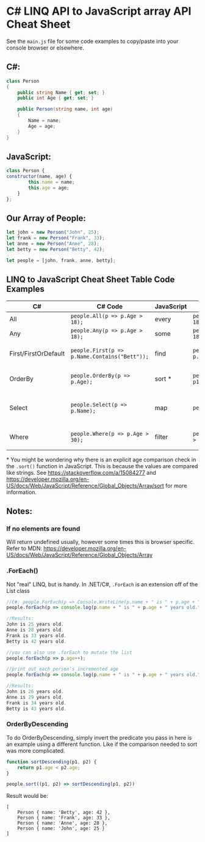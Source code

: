 # C# LINQ API to JavaScript array API Cheat Sheet

See the `main.js` file for some code examples to copy/paste into your console browser or elsewhere.

## C#:

```csharp
class Person 
{
    public string Name { get; set; }
    public int Age { get; set; }

    public Person(string name, int age) 
    {
        Name = name;
        Age = age;
    }
}
```

## JavaScript:

```js
class Person {
constructor(name, age) {
        this.name = name;
        this.age = age;
    }
};
```

## Our Array of People:

```js
let john = new Person("John", 25);
let frank = new Person("Frank", 33);
let anne = new Person("Anne", 28);
let betty = new Person("Betty", 42);

let people = [john, frank, anne, betty];
```

## LINQ to JavaScript Cheat Sheet Table Code Examples

C# | C# Code | JavaScript | JavaScript Code | Result
--- | --- | ---| --- | ---
All | `people.All(p => p.Age > 18);` | every | `people.every(p => p.age > 18);` | True
Any | `people.Any(p => p.Age > 18);` | some | `people.some(p => p.age > 18);` | True
First/FirstOrDefault | `people.First(p => p.Name.Contains("Bett"));` | find | `people.find(p => p.name.includes("Bett"));` | Betty Person instance
OrderBy | `people.OrderBy(p => p.Age);` | sort * | `people.sort((p1, p2) => p1.age > p2.age);` | Sorted by age Ascending
Select | `people.Select(p => p.Name);` | map | `people.map(p => p.name);` | An array of all the people's names
Where | `people.Where(p => p.Age > 30);` | filter | `people.filter(p => p.age > 30);` | An array of Frank and Betty

\* You might be wondering why there is an explicit age comparison check in the `.sort()` function in JavaScript. This is because the values are compared like strings. See https://stackoverflow.com/a/15084277 and https://developer.mozilla.org/en-US/docs/Web/JavaScript/Reference/Global_Objects/Array/sort for more information.


## Notes:

### If no elements are found

Will return undefined usually, however some times this is browser specific. Refer to MDN:
https://developer.mozilla.org/en-US/docs/Web/JavaScript/Reference/Global_Objects/Array

### .ForEach()

Not "real" LINQ, but is handy. In .NET/C#, `.ForEach` is an extension off of the List class

```js
//C#: people.ForEach(p => Console.WriteLine(p.name + " is " + p.age + " years old"));
people.forEach(p => console.log(p.name + " is " + p.age + " years old."));

//Results:
John is 25 years old.
Anne is 28 years old.
Frank is 33 years old.
Betty is 42 years old.

//you can also use .forEach to mutate the list
people.forEach(p => p.age++);

//print out each person's incremented age
people.forEach(p => console.log(p.name + " is " + p.age + " years old."));

//Results:
John is 26 years old.
Anne is 29 years old.
Frank is 34 years old.
Betty is 43 years old.
```

### OrderByDescending

To do OrderByDescending, simply invert the predicate you pass in here is an example using a different function. Like if the comparison needed to sort was more complicated.

```js
function sortDescending(p1, p2) {
    return p1.age < p2.age;
}

people.sort((p1, p2) => sortDescending(p1, p2))
```

Result would be:

    [
        Person { name: 'Betty', age: 42 },
        Person { name: 'Frank', age: 33 },
        Person { name: 'Anne', age: 28 },
        Person { name: 'John', age: 25 } 
    ]
